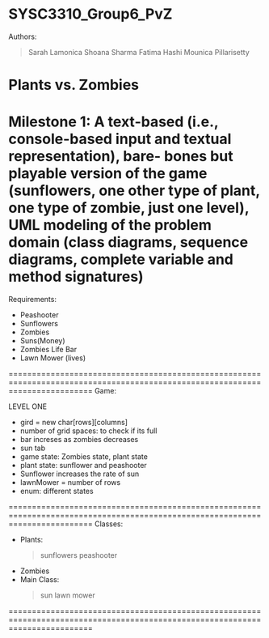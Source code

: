 # SYSC3310_Group6_PvZ

Authors:
> Sarah Lamonica
> Shoana Sharma
> Fatima Hashi 
> Mounica Pillarisetty

Plants vs. Zombies
====================
Milestone 1: A text-based (i.e., console-based input and textual representation), bare- bones but playable version of the game (sunflowers, one other type of plant, one type of zombie, just one level), UML modeling of the problem domain (class diagrams, sequence diagrams, complete variable and method signatures)
==============================================================================================================================
 Requirements:
 
 - Peashooter
 - Sunflowers
 - Zombies
 - Suns(Money)
 - Zombies Life Bar 
 - Lawn Mower (lives)

==============================================================================================================================
Game:

LEVEL ONE
- gird = new char[rows][columns]
- number of grid spaces: to check if its full
- bar increses as zombies decreases
- sun tab
- game state: Zombies state, plant state
- plant state: sunflower and peashooter
- Sunflower increases the rate of sun
- lawnMower = number of rows
- enum: different states

==============================================================================================================================
Classes:

- Plants:
   >sunflowers
   >peashooter
- Zombies 
- Main Class:
   >sun
   >lawn mower
   
==============================================================================================================================
